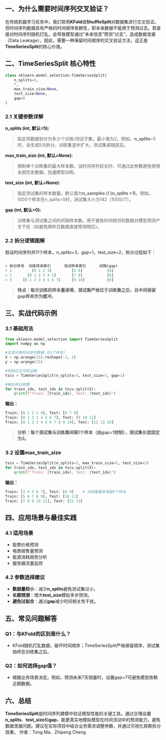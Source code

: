 ## 一、为什么需要时间序列交叉验证？

在传统机器学习任务中，我们常用**KFold**或**ShuffleSplit**对数据集进行交叉验证。但时间序列数据具有严格的时间顺序依赖性，即未来数据不能用于预测过去。若直接对时间序列随机打乱，会导致模型通过“未来信息”预测“过去”，造成数据泄漏（Data Leakage）。因此，需要一种保留时间顺序的交叉验证方法，这正是**TimeSeriesSplit**的核心价值。

## 二、TimeSeriesSplit 核心特性

```python
class sklearn.model_selection.TimeSeriesSplit(
    n_splits=5, 
    *, 
    max_train_size=None, 
    test_size=None, 
    gap=0
)
```
### 2.1 关键参数详解
**n_splits (int, 默认=5):**

> 指定将数据划分为多少个训练/测试子集。最小值为2。例如，**n_splits**=5时，会生成5次拆分，训练集逐步扩大，测试集紧随其后。

**max_train_size (int, 默认=None):**

> 限制单个训练集的最大样本数。当时间序列较长时，可通过此参数避免使用全部历史数据，加速模型训练。

**test_size (int, 默认=None):**

> 指定测试集的样本数量。默认值为**n_samples // (n_splits +1)**。例如，1000个样本在n_splits=5时，测试集大小为142（1000//7）。

**gap (int, 默认=0):**

> 训练集与测试集之间的间隔样本数。用于避免时间相邻的数据对模型预测产生干扰（如避免用昨日数据直接预测明日）。

### 2.2 拆分逻辑图解
假设时间序列共11个样本，n_splits=3，gap=1，test_size=2，拆分过程如下：

```python

> 拆分序号	训练样本索引		测试样本索引		间隔(gap) 
> 1         [0 1 2 3] 		  [5 6]           [4]  
> 2       [0 1 2 3 4 5]       [7 8]           [6]  
> 3     [0 1 2 3 4 5 6 7]     [9 10]          [8]
```
> **特点：每次训练的样本量递增，测试集严格位于训练集之后，且中间保留gap样本作为缓冲。**

## 三、实战代码示例

### 3.1 基础用法

```python
from sklearn.model_selection import TimeSeriesSplit
import numpy as np

#生成示例时间序列数据（15个样本）
X = np.arange(15).reshape(-1, 1)
y = np.arange(15)

#初始化交叉验证器
tscv = TimeSeriesSplit(n_splits=3, test_size=3, gap=1)

#输出拆分结果
for train_idx, test_idx in tscv.split(X):
    print(f"Train: {train_idx}, Test: {test_idx}")
```

**输出：**

```python
Train: [0 1 2 3 4], Test: [6 7 8]
Train: [0 1 2 3 4 5 6 7], Test: [9 10 11]
Train: [0 1 2 3 4 5 6 7 8 9 10], Test: [12 13 14]
```

> **分析：每个测试集与训练集间隔1个样本（由gap=1控制），测试集长度固定为3。**

### 3.2 设置max_train_size

```python
tscv = TimeSeriesSplit(n_splits=3, max_train_size=5, test_size=2)
for train_idx, test_idx in tscv.split(X):
    print(f"Train: {train_idx}, Test: {test_idx}")
```

**输出：**

```python
Train: [3 4 5 6 7], Test: [8 9]    # 训练集最多保留5个样本
Train: [5 6 7 8 9], Test: [10 11]
Train: [7 8 9 10 11], Test: [12 13]
```

## 四、应用场景与最佳实践

### 4.1 适用场景

 - 股票价格预测
 -  电商销售量预测 
 - 能源消耗趋势分析 
 - 服务器流量监控
### 4.2 参数选择建议
 - **数据量较小**：减少**n_splits**避免测试集过小。 
 - **长期预测**：增大**test_size**模拟多步预测。
 - **避免过拟合**：通过**gap**减少时间相关性干扰。

## 五、常见问题解答

### Q1：与KFold的区别是什么？
- KFold随机打乱数据，破坏时间顺序；TimeSeriesSplit严格保留顺序，测试集始终在训练集之后。
### Q2：如何选择gap值？
- 根据业务场景决定。例如，预测未来7天销量时，设置gap=7可避免模型依赖近期数据。

## 六、总结

**TimeSeriesSplit**是时间序列建模中验证模型性能的关键工具。通过合理设置**n_splits**、**test_size**和**gap**，能更真实地模拟模型在时间流动中的预测能力，避免数据泄漏问题。建议在实际项目中结合业务需求调整参数，并通过可视化观察拆分效果。
作者：Tong Ma、Zhipeng Cheng
